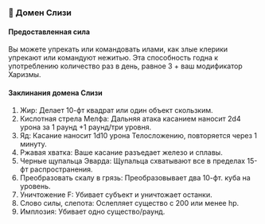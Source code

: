 ### 🦠 Домен Слизи
#### Предоставленная сила
Вы можете упрекать или командовать илами, как злые клерики упрекают или командуют нежитью.
Эта способность годна к употреблению количество раз в день, равное 3 + ваш модификатор Харизмы.
#### Заклинания домена Слизи
1. Жир: Делает 10-фт квадрат или один объект скользким.
2. Кислотная стрела Мелфа: Дальняя атака касанием наносит 2d4 урона за 1 раунд +1 раунд/три уровня.
3. Яд: Касание наносит 1d10 урона Телосложению, повторяется через 1 минуту.
4. Ржавая хватка: Ваше касание разъедает железо и сплавы.
5. Черные щупальца Эварда: Щупальца схватывают все в пределах 15-фт распространения.
6. Преобразовать скалу в грязь: Преобразовывает два 10-фт. куба на уровень.
7. Уничтожение F: Убивает субъект и уничтожает останки.
8. Слово силы, слепота: Ослепляет существо с 200 или менее hp.
9. Имплозия: Убивает одно существо/раунд.